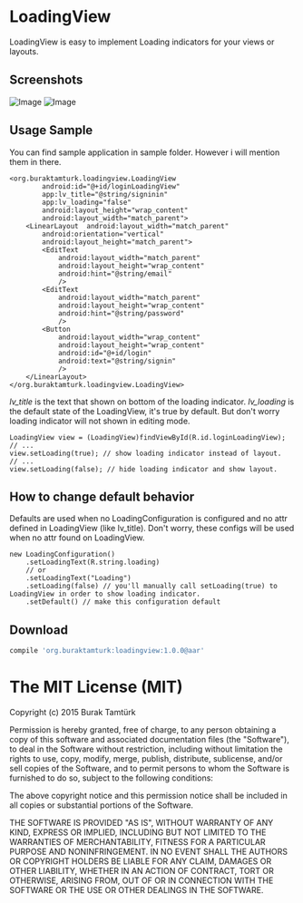 # LoadingView

LoadingView is easy to implement Loading indicators for your views or layouts. 

## Screenshots
![Image](https://raw.githubusercontent.com/buraktamturk/LoadingView/master/screenshots/sample.gif)
![Image](https://raw.githubusercontent.com/buraktamturk/LoadingView/master/screenshots/sample2.gif)

## Usage Sample

You can find sample application in sample folder. However i will mention them in there.

    <org.buraktamturk.loadingview.LoadingView
            android:id="@+id/loginLoadingView"
            app:lv_title="@string/signinin"
            app:lv_loading="false"
            android:layout_height="wrap_content"
            android:layout_width="match_parent">
        <LinearLayout  android:layout_width="match_parent"
            android:orientation="vertical"
            android:layout_height="match_parent">
            <EditText
                android:layout_width="match_parent"
                android:layout_height="wrap_content"
                android:hint="@string/email"
                />
            <EditText
                android:layout_width="match_parent"
                android:layout_height="wrap_content"
                android:hint="@string/password"
                />
            <Button
                android:layout_width="wrap_content"
                android:layout_height="wrap_content"
                android:id="@+id/login"
                android:text="@string/signin"
                />
        </LinearLayout>
    </org.buraktamturk.loadingview.LoadingView>

*lv_title* is the text that shown on bottom of the loading indicator. *lv_loading* is the default state of the LoadingView, it's true by default. But don't worry loading indicator will not shown in editing mode.

    LoadingView view = (LoadingView)findViewById(R.id.loginLoadingView);
    // ...
    view.setLoading(true); // show loading indicator instead of layout.
    // ...
    view.setLoading(false); // hide loading indicator and show layout.

## How to change default behavior

Defaults are used when no LoadingConfiguration is configured and no attr defined in LoadingView (like lv_title). Don't worry, these configs will be used when no attr found on LoadingView.

    new LoadingConfiguration()
        .setLoadingText(R.string.loading)
        // or
        .setLoadingText("Loading")
        .setLoading(false) // you'll manually call setLoading(true) to LoadingView in order to show loading indicator.
        .setDefault() // make this configuration default

Download
--------

```groovy
compile 'org.buraktamturk:loadingview:1.0.0@aar'
```

# The MIT License (MIT)

Copyright (c) 2015 Burak Tamtürk

Permission is hereby granted, free of charge, to any person obtaining a copy of this software and associated documentation files (the "Software"), to deal in the Software without restriction, including without limitation the rights to use, copy, modify, merge, publish, distribute, sublicense, and/or sell copies of the Software, and to permit persons to whom the Software is furnished to do so, subject to the following conditions:

The above copyright notice and this permission notice shall be included in all copies or substantial portions of the Software.

THE SOFTWARE IS PROVIDED "AS IS", WITHOUT WARRANTY OF ANY KIND, EXPRESS OR IMPLIED, INCLUDING BUT NOT LIMITED TO THE WARRANTIES OF MERCHANTABILITY, FITNESS FOR A PARTICULAR PURPOSE AND NONINFRINGEMENT. IN NO EVENT SHALL THE AUTHORS OR COPYRIGHT HOLDERS BE LIABLE FOR ANY CLAIM, DAMAGES OR OTHER LIABILITY, WHETHER IN AN ACTION OF CONTRACT, TORT OR OTHERWISE, ARISING FROM, OUT OF OR IN CONNECTION WITH THE SOFTWARE OR THE USE OR OTHER DEALINGS IN THE SOFTWARE.
